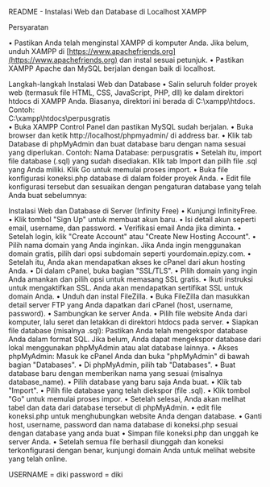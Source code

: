  README - Instalasi Web dan Database di Localhost XAMPP

 Persyaratan

•	Pastikan Anda telah menginstal XAMPP di komputer Anda. Jika belum, unduh XAMPP di [https://www.apachefriends.org](https://www.apachefriends.org) dan instal sesuai petunjuk.
•	Pastikan XAMPP Apache dan MySQL berjalan dengan baik di localhost.

 Langkah-langkah Instalasi Web dan Database
•	Salin seluruh folder proyek web (termasuk file HTML, CSS, JavaScript, PHP, dll) ke dalam direktori htdocs di XAMPP Anda. Biasanya, direktori ini berada di C:\xampp\htdocs\.
Contoh:  
C:\xampp\htdocs\perpusgratis\
•	Buka XAMPP Control Panel dan pastikan MySQL sudah berjalan.
•	Buka browser dan ketik http://localhost/phpmyadmin/ di address bar.
•	Klik tab Database di phpMyAdmin dan buat database baru dengan nama sesuai yang diperlukan.
Contoh:  Nama Database: perpusgratis
•	Setelah itu, import file database (.sql) yang sudah disediakan. Klik tab Import dan pilih file .sql yang Anda miliki. Klik Go untuk memulai proses import.
•	Buka file konfigurasi koneksi.php database di dalam folder proyek Anda.
•	Edit file konfigurasi tersebut dan sesuaikan dengan pengaturan database yang telah Anda buat sebelumnya:
   <?php
   $host = localhost;
   $username = root;  // username default untuk XAMPP
   $password = ;      // password default untuk XAMPP (kosongkan)
   $database = nama_database;  // Ganti dengan nama database yang Anda buat
   ?>


Instalasi Web dan Database di Server (Infinity Free)
•	Kunjungi InfinityFree.
•	Klik tombol "Sign Up" untuk membuat akun baru.
•	Isi detail akun seperti email, username, dan password.
•	Verifikasi email Anda jika diminta.
•	Setelah login, klik "Create Account" atau "Create New Hosting Account".
•	Pilih nama domain yang Anda inginkan. Jika Anda ingin menggunakan domain gratis, pilih dari opsi subdomain seperti yourdomain.epizy.com.
•	Setelah itu, Anda akan mendapatkan akses ke cPanel dari akun hosting Anda.
•	Di dalam cPanel, buka bagian "SSL/TLS".
•	Pilih domain yang ingin Anda amankan dan pilih opsi untuk memasang SSL gratis.
•	Ikuti instruksi untuk mengaktifkan SSL. Anda akan mendapatkan sertifikat SSL untuk domain Anda.
•	Unduh dan instal FileZilla.
•	Buka FileZilla dan masukkan detail server FTP yang Anda dapatkan dari cPanel (host, username, password).
•	Sambungkan ke server Anda.
•	Pilih file website Anda dari komputer, lalu seret dan letakkan di direktori htdocs pada server.
•	Siapkan file database (misalnya .sql): Pastikan Anda telah mengekspor database Anda dalam format SQL. Jika belum, Anda dapat mengekspor database dari lokal menggunakan phpMyAdmin atau alat database lainnya.
•	Akses phpMyAdmin: Masuk ke cPanel Anda dan buka "phpMyAdmin" di bawah bagian "Databases".
•	Di phpMyAdmin, pilih tab "Databases".
•	Buat database baru dengan memberikan nama yang sesuai (misalnya database_name).
•	Pilih database yang baru saja Anda buat.
•	Klik tab "Import".
•	Pilih file database yang telah diekspor (file .sql).
•	Klik tombol "Go" untuk memulai proses impor.
•	Setelah selesai, Anda akan melihat tabel dan data dari database tersebut di phpMyAdmin.
•	edit file koneksi.php untuk menghubungkan website Anda dengan database.
•	Ganti host, username, password dan nama database  di koneksi.php sesuai dengan database yang anda buat
•	Simpan file koneksi.php dan unggah ke server Anda.
•	Setelah semua file berhasil diunggah dan koneksi terkonfigurasi dengan benar, kunjungi domain Anda untuk melihat website yang telah online.


USERNAME = diki
password = diki
